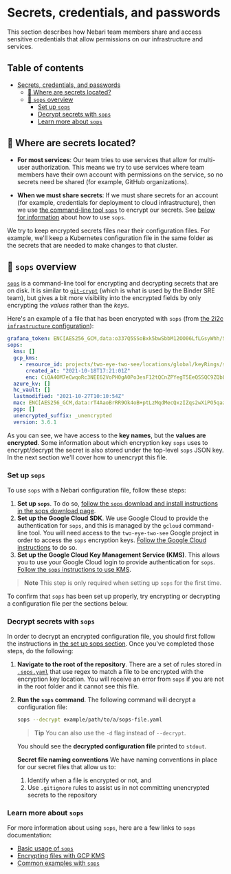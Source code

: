 # Secrets, credentials, and passwords

This section describes how Nebari team members share and access sensitive credentials that allow permissions on our infrastructure and services.

## Table of contents

- [Secrets, credentials, and passwords](#secrets-credentials-and-passwords)
  - [:closed_lock_with_key: Where are secrets located?](#closed_lock_with_key-where-are-secrets-located)
  - [:key: `sops` overview](#key-sops-overview)
    - [Set up `sops`](#set-up-sops)
    - [Decrypt secrets with `sops`](#decrypt-secrets-with-sops)
    - [Learn more about `sops`](#learn-more-about-sops)

## :closed_lock_with_key: Where are secrets located?

- **For most services**: Our team tries to use services that allow for multi-user authorization.
  This means we try to use services where team members have their own account with permissions on the service, so no secrets need be shared (for example, GitHub organizations).

- **When we must share secrets**: If we must share secrets for an account (for example, credentials for deployment to cloud infrastructure), then we use [the command-line tool `sops`](https://github.com/mozilla/sops) to encrypt our secrets.
  See [below for information](#sops-overview) about how to use `sops`.

We try to keep encrypted secrets files near their configuration files.
For example, we'll keep a Kubernetes configuration file in the same folder as the secrets that are needed to make changes to that cluster.

<!-- See [the Nebari GKE cluster folder](https://github.com/Nebari-org/infrastructure/tree/HEAD/config/clusters/Nebari) for an example. -->

## :key: `sops` overview

[`sops`](https://github.com/mozilla/sops) is a command-line tool for encrypting and decrypting secrets that are on disk.
It is similar to [`git-crypt`](https://github.com/AGWA/git-crypt) (which is what is used by the Binder SRE team), but gives a bit more visibility into the encrypted fields by only encrypting the _values_ rather than the _keys_.

Here's an example of a file that has been encrypted with `sops` (from [the 2i2c `infrastructure` configuration](https://github.com/Nebari-org/infrastructure/blob/HEAD/config/clusters/2i2c/enc-grafana-token.secret.yaml)):

```yaml
grafana_token: ENC[AES256_GCM,data:o337Q5SSoBxk5bwSbbM12OO06LfLGsyWhh/SHccH4uOllMPSt4lN9EoRThfhDasrKaXyDmCNBdX+VBPrvBl1S61d7FG1Dfc/Cou3UODe99pZ53N1anooF5Oz38I=,iv:kai3CpHRtx1k9E5iZIcOOXFg0iElr7z+Q1+sZm6TNyI=,tag:1DfUibZUUIjaEMzpf0xkSw==,type:str]
sops:
  kms: []
  gcp_kms:
    - resource_id: projects/two-eye-two-see/locations/global/keyRings/sops-keys/cryptoKeys/similar-hubs
      created_at: "2021-10-18T17:21:01Z"
      enc: CiQA4OM7eCwqoRc3NEE62VoPH0gA0Po3esF12tQCnZPYegT5EeQSSQC9ZQbL4hYbnpjbvR0/ye+TTgW6I/0h4Ltv5uU2m5s+EQ4jLWLW/5oqpKIRyisqxQJaU42cFb6CeiII/117BEwXaGx0K+e+NDA=
  azure_kv: []
  hc_vault: []
  lastmodified: "2021-10-27T10:10:54Z"
  mac: ENC[AES256_GCM,data:rT4AaoBrRR9Ok4oB+ptLzMqdMecQxzIZqs2wXiPO5qazj20QyYlz2GCk5Szc8xw8itvjRh2G4SnbdWmNbtVvns3zTT1/OXtTTOiwAfVSYtMwF7hIxLYlMb1T/0RoYEmnxy8joa50+ClnHJk+cStcx0EF5ll1B++dpCMGP5oH/G4=,iv:r+TXdJZiPYP2kpSeiz2l1szvPXOZxSnns9GtTmHx1Xk=,tag:eaNOhcBdXYiBXdhrsqlW2g==,type:str]
  pgp: []
  unencrypted_suffix: _unencrypted
  version: 3.6.1
```

As you can see, we have access to the **key names**, but the **values are encrypted**.
Some information about which encryption key `sops` uses to encrypt/decrypt the secret is also stored under the top-level `sops` JSON key.
In the next section we'll cover how to unencrypt this file.

### Set up `sops`

To use `sops` with a Nebari configuration file, follow these steps:

1. **Set up `sops`**. To do so, [follow the `sops` download and install instructions in the sops download page](https://github.com/mozilla/sops/#1download).
2. **Set up the Google Cloud SDK**. We use Google Cloud to provide the authentication for `sops`, and this is managed by the `gcloud` command-line tool.
   You will need access to the `two-eye-two-see` Google project in order to access the `sops` encryption keys.
   [Follow the Google Cloud instructions](https://cloud.google.com/sdk/docs/install) to do so.
3. **Set up the Google Cloud Key Management Service (KMS)**. This allows you to use your Google Cloud login to provide authentication for `sops`.
   [Follow the `sops` instructions to use KMS](https://github.com/mozilla/sops/#encrypting-using-gcp-kms).

> **Note**
> This step is only required when setting up `sops` for the first time.

To confirm that `sops` has been set up properly, try encrypting or decrypting a configuration file per the sections below.

### Decrypt secrets with `sops`

In order to decrypt an encrypted configuration file, you should first follow the instructions in [the set up sops section](#set-up-sops).
Once you've completed those steps, do the following:

1. **Navigate to the root of the repository**.
   There are a set of rules stored in [`.sops.yaml`](https://github.com/Nebari-org/infrastructure/blob/HEAD/.sops.yaml) that use regex to match a file to be encrypted with the encryption key location.
   You will receive an error from `sops` if you are not in the root folder and it cannot see this file.
2. **Run the `sops` command**.
   The following command will decrypt a configuration file:

   ```bash
   sops --decrypt example/path/to/a/sops-file.yaml
   ```

   > **Tip**
   > You can also use the `-d` flag instead of `--decrypt`.

   You should see the **decrypted configuration file** printed to `stdout`.

   **Secret file naming conventions**
   We have naming conventions in place for our secret files that allow us to:

   1. Identify when a file is encrypted or not, and
   2. Use `.gitignore` rules to assist us in not committing unencrypted secrets to the repository

### Learn more about `sops`

For more information about using `sops`, here are a few links to `sops` documentation:

- [Basic usage of `sops`](https://github.com/mozilla/sops#usage)
- [Encrypting files with GCP KMS](https://github.com/mozilla/sops#encrypting-using-gcp-kms)
- [Common examples with `sops`](https://github.com/mozilla/sops#examples)
